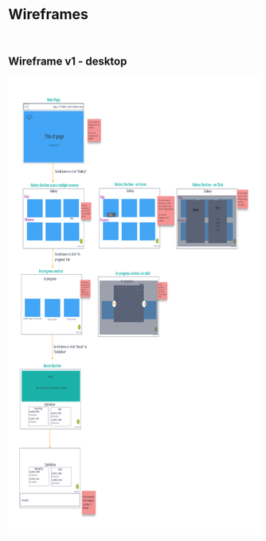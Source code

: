 <br/>

# Wireframes
<br/>

## Wireframe v1 - desktop

<img src="assets/wireframe-images/wireframe-v1.png" alt="" height="920" width="852">


